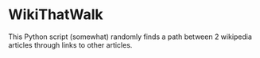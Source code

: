 # WikiThatWalk
This Python script (somewhat) randomly finds a path between 2 wikipedia articles through links to other articles.
